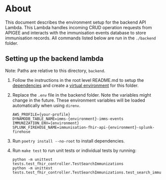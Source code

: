 # About

This document describes the environment setup for the backend API Lambda.
This Lambda handles incoming CRUD operation requests from APIGEE and interacts with the immunisation events database to store immunisation records. All commands listed below are run in the `./backend` folder.

## Setting up the backend lambda

Note: Paths are relative to this directory, `backend`.

1. Follow the instructions in the root level README.md to setup the [dependencies](../README.md#environment-setup) and create a [virtual environment](../README.md#) for this folder.

2. Replace the `.env` file in the backend folder. Note the variables might change in the future. These environment variables will be loaded automatically when using `direnv`.

    ```
    AWS_PROFILE={your-profile}
    DYNAMODB_TABLE_NAME=imms-{environment}-imms-events
    IMMUNIZATION_ENV={environment}
    SPLUNK_FIREHOSE_NAME=immunisation-fhir-api-{environment}-splunk-firehose
    ```

3. Run `poetry install --no-root` to install dependencies.

4. Run `make test` to run unit tests or individual tests by running:
    ```
    python -m unittest tests.test_fhir_controller.TestSearchImmunizations
    python -m unittest tests.test_fhir_controller.TestSearchImmunizations.test_search_immunizations
    ```
